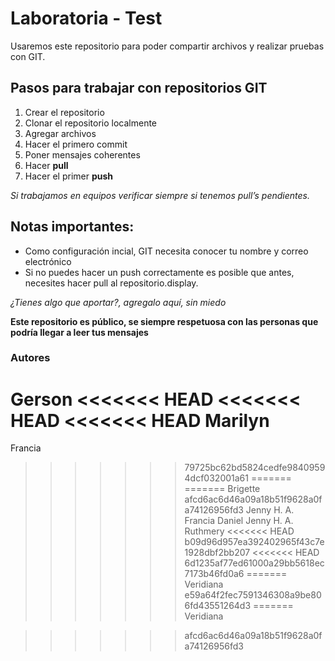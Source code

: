 ﻿# Laboratoria - Test

Usaremos este repositorio para poder compartir archivos y realizar pruebas con GIT.

## Pasos para trabajar con repositorios GIT

1. Crear el repositorio
2. Clonar el repositorio localmente
3. Agregar archivos
4. Hacer el primero commit
5. Poner mensajes coherentes
6. Hacer **pull**
7. Hacer el primer **push**

*Si trabajamos en equipos verificar siempre si tenemos pull’s pendientes.*

## Notas importantes:

- Como configuración incial, GIT necesita conocer tu nombre y correo electrónico
- Si no puedes hacer un push correctamente es posible que antes, necesites hacer pull al repositorio.display.

*¿Tienes algo que aportar?, agregalo aquí, sin miedo*


**Este repositorio es público, se siempre respetuosa con las personas que podría llegar a leer tus mensajes**

### Autores

Gerson
<<<<<<< HEAD
<<<<<<< HEAD
<<<<<<< HEAD
Marilyn
=======
Francia
>>>>>>> 79725bc62bd5824cedfe98409594dcf032001a61
=======
=======
Brigette
>>>>>>> afcd6ac6d46a09a18b51f9628a0fa74126956fd3
Jenny H. A.
Francia
Daniel
Jenny H. A.
Ruthmery
<<<<<<< HEAD
>>>>>>> b09d96d957ea392402965f43c7e1928dbf2bb207
<<<<<<< HEAD
>>>>>>> 6d1235af77ed61000a29bb5618ec7173b46fd0a6
=======
Veridiana
>>>>>>> e59a64f2fec7591346308a9be806fd43551264d3
=======
Veridiana

>>>>>>> afcd6ac6d46a09a18b51f9628a0fa74126956fd3
